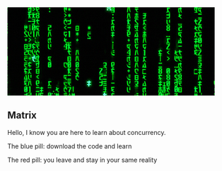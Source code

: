 <div style="vertical-aligh: center;"><img src="./doc/matrix.gif" alt="Matrix"  height="200"/> <h2> Matrix </h2> <p> 

Hello, I know you are here to learn about concurrency.

The blue pill: download the code and learn

The red pill: you leave and stay in your same reality

</div>

